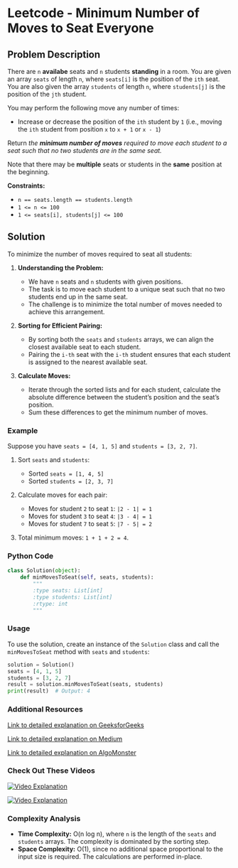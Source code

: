 # Leetcode - Minimum Number of Moves to Seat Everyone

## Problem Description

There are `n` **availabe** seats and `n` students **standing** in a room. You are given an array `seats` of length `n`, where `seats[i]` is the position of the `ith` seat. You are also given the array `students` of length `n`, where `students[j]` is the position of the `jth` student.

You may perform the following move any number of times:

- Increase or decrease the position of the `ith` student by `1` (i.e., moving the `ith` student from position `x` to `x + 1` or `x - 1`)

Return *the **minimum number of moves** required to move each student to a seat such that no two students are in the same seat.*

Note that there may be **multiple** seats or students in the **same** position at the beginning.

**Constraints:**
- `n == seats.length == students.length`
- `1 <= n <= 100`
- `1 <= seats[i], students[j] <= 100`

## Solution

To minimize the number of moves required to seat all students:

1. **Understanding the Problem:**
   - We have `n` seats and `n` students with given positions.
   - The task is to move each student to a unique seat such that no two students end up in the same seat.
   - The challenge is to minimize the total number of moves needed to achieve this arrangement.

2. **Sorting for Efficient Pairing:**
   - By sorting both the `seats` and `students` arrays, we can align the closest available seat to each student.
   - Pairing the `i-th` seat with the `i-th` student ensures that each student is assigned to the nearest available seat.

3. **Calculate Moves:**
   - Iterate through the sorted lists and for each student, calculate the absolute difference between the student’s position and the seat’s position.
   - Sum these differences to get the minimum number of moves.

### Example

Suppose you have `seats = [4, 1, 5]` and `students = [3, 2, 7]`.

1. Sort `seats` and `students`:
   - Sorted `seats = [1, 4, 5]`
   - Sorted `students = [2, 3, 7]`
   
2. Calculate moves for each pair:
   - Moves for student `2` to seat `1`: `|2 - 1| = 1`
   - Moves for student `3` to seat `4`: `|3 - 4| = 1`
   - Moves for student `7` to seat `5`: `|7 - 5| = 2`
   
3. Total minimum moves: `1 + 1 + 2 = 4`.

### Python Code


```python
class Solution(object):
    def minMovesToSeat(self, seats, students):
        """
        :type seats: List[int]
        :type students: List[int]
        :rtype: int
        """

```

### Usage

To use the solution, create an instance of the `Solution` class and call the `minMovesToSeat` method with `seats` and `students`:

```python
solution = Solution()
seats = [4, 1, 5]
students = [3, 2, 7]
result = solution.minMovesToSeat(seats, students)
print(result)  # Output: 4
```

### Additional Resources

[Link to detailed explanation on GeeksforGeeks](https://www.geeksforgeeks.org/minimize-the-number-of-moves-required-to-seat-each-passenger-in-a-chair/)

[Link to detailed explanation on Medium](https://donic0211.medium.com/leetcode-2037-minimum-number-of-moves-to-seat-everyone-80d8fa8ecaa6)

[Link to detailed explanation on AlgoMonster](https://algo.monster/liteproblems/2037)

### Check Out These Videos

[![Video Explanation](https://img.youtube.com/vi/wS7Ag33hf8E/mqdefault.jpg)](https://youtu.be/wS7Ag33hf8E)

[![Video Explanation](https://img.youtube.com/vi/9mO805GuZFI/mqdefault.jpg)](https://youtu.be/9mO805GuZFI)


### Complexity Analysis

- **Time Complexity:** O(n log n), where `n` is the length of the `seats` and `students` arrays. The complexity is dominated by the sorting step.
- **Space Complexity:** O(1), since no additional space proportional to the input size is required. The calculations are performed in-place.
